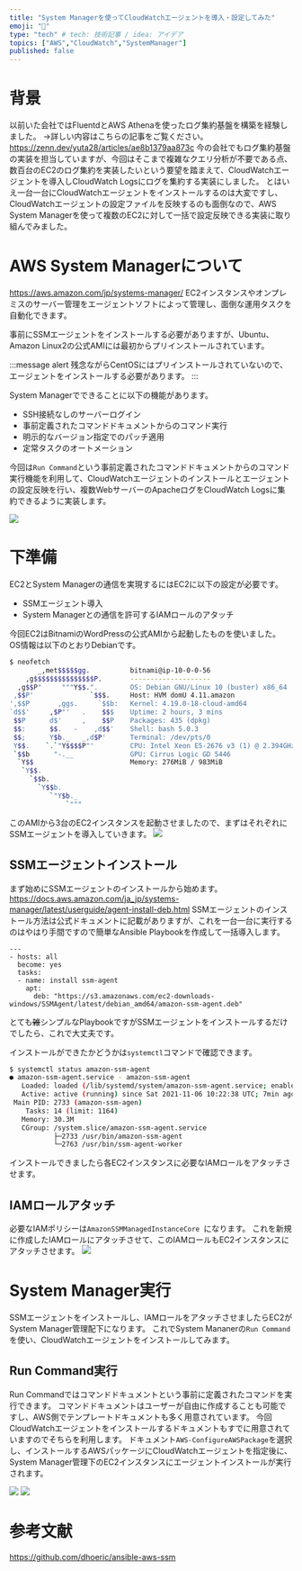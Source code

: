 ```yaml
---
title: "System Managerを使ってCloudWatchエージェントを導入・設定してみた"
emoji: "🐁"
type: "tech" # tech: 技術記事 / idea: アイデア
topics: ["AWS","CloudWatch","SystemManager"]
published: false
---
```


# 背景
以前いた会社ではFluentdとAWS Athenaを使ったログ集約基盤を構築を経験しました。
→詳しい内容はこちらの記事をご覧ください。
https://zenn.dev/yuta28/articles/ae8b1379aa873c
今の会社でもログ集約基盤の実装を担当していますが、今回はそこまで複雑なクエリ分析が不要である点、数百台のEC2のログ集約を実装したいという要望を踏まえて、CloudWatchエージェントを導入しCloudWatch Logsにログを集約する実装にしました。
とはいえ一台一台にCloudWatchエージェントをインストールするのは大変ですし、CloudWatchエージェントの設定ファイルを反映するのも面倒なので、AWS System Managerを使って複数のEC2に対して一括で設定反映できる実装に取り組んでみました。

# AWS System Managerについて
https://aws.amazon.com/jp/systems-manager/
EC2インスタンスやオンプレミスのサーバー管理をエージェントソフトによって管理し、面倒な運用タスクを自動化できます。

事前にSSMエージェントをインストールする必要がありますが、Ubuntu、Amazon Linux2の公式AMIには最初からプリインストールされています。

:::message alert
残念ながらCentOSにはプリインストールされていないので、エージェントをインストールする必要があります。
:::

System Managerでできることに以下の機能があります。

- SSH接続なしのサーバーログイン
- 事前定義されたコマンドドキュメントからのコマンド実行
- 明示的なバージョン指定でのパッチ適用
- 定常タスクのオートメーション

今回は`Run Command`という事前定義されたコマンドドキュメントからのコマンド実行機能を利用して、CloudWatchエージェントのインストールとエージェントの設定反映を行い、複数WebサーバーのApacheログをCloudWatch Logsに集約できるように実装します。

![](/images/ssm-cloudwatch/image1.png)

# 下準備
EC2とSystem Managerの通信を実現するにはEC2に以下の設定が必要です。

- SSMエージェント導入
- System Managerとの通信を許可するIAMロールのアタッチ

今回EC2はBitnamiのWordPressの公式AMIから起動したものを使いました。
OS情報は以下のとおりDebianです。

```bash
$ neofetch
       _,met$$$$$gg.          bitnami@ip-10-0-0-56
    ,g$$$$$$$$$$$$$$$P.       --------------------
  ,g$$P"     """Y$$.".        OS: Debian GNU/Linux 10 (buster) x86_64
 ,$$P'              `$$$.     Host: HVM domU 4.11.amazon
',$$P       ,ggs.     `$$b:   Kernel: 4.19.0-18-cloud-amd64
`d$$'     ,$P"'   .    $$$    Uptime: 2 hours, 3 mins
 $$P      d$'     ,    $$P    Packages: 435 (dpkg)
 $$:      $$.   -    ,d$$'    Shell: bash 5.0.3
 $$;      Y$b._   _,d$P'      Terminal: /dev/pts/0
 Y$$.    `.`"Y$$$$P"'         CPU: Intel Xeon E5-2676 v3 (1) @ 2.394GHz
 `$$b      "-.__              GPU: Cirrus Logic GD 5446
  `Y$$                        Memory: 276MiB / 983MiB
   `Y$$.
     `$$b.
       `Y$$b.
          `"Y$b._
              `"""

```

このAMIから3台のEC2インスタンスを起動させましたので、まずはそれぞれにSSMエージェントを導入していきます。
![](/images/ssm-cloudwatch/image2.png)

## SSMエージェントインストール
まず始めにSSMエージェントのインストールから始めます。
https://docs.aws.amazon.com/ja_jp/systems-manager/latest/userguide/agent-install-deb.html
SSMエージェントのインストール方法は公式ドキュメントに記載がありますが、これを一台一台に実行するのはやはり手間ですので簡単なAnsible Playbookを作成して一括導入します。

```yml:SSMエージェントインストールPlaybook
---
- hosts: all
  become: yes
  tasks:
  - name: install ssm-agent
    apt:
      deb: "https://s3.amazonaws.com/ec2-downloads-windows/SSMAgent/latest/debian_amd64/amazon-ssm-agent.deb"
```

とても~~雑~~シンプルなPlaybookですがSSMエージェントをインストールするだけでしたら、これで大丈夫です。

インストールができたかどうかは`systemctl`コマンドで確認できます。

```bash
$ systemctl status amazon-ssm-agent
● amazon-ssm-agent.service - amazon-ssm-agent
   Loaded: loaded (/lib/systemd/system/amazon-ssm-agent.service; enabled; vendor preset: enabled)
   Active: active (running) since Sat 2021-11-06 10:22:38 UTC; 7min ago
 Main PID: 2733 (amazon-ssm-agen)
    Tasks: 14 (limit: 1164)
   Memory: 30.3M
   CGroup: /system.slice/amazon-ssm-agent.service
           ├─2733 /usr/bin/amazon-ssm-agent
           └─2763 /usr/bin/ssm-agent-worker
```

インストールできましたら各EC2インスタンスに必要なIAMロールをアタッチさせます。
## IAMロールアタッチ
必要なIAMポリシーは`AmazonSSMManagedInstanceCore `になります。
これを新規に作成したIAMロールにアタッチさせて、このIAMロールもEC2インスタンスにアタッチさせます。
![](/images/ssm-cloudwatch/image3.png)

# System Manager実行
SSMエージェントをインストールし、IAMロールをアタッチさせましたらEC2がSystem Manager管理配下になります。
これでSystem Mananerの`Run Command`を使い、CloudWatchエージェントをインストールしてみます。
## Run Command実行
Run Commandではコマンドドキュメントという事前に定義されたコマンドを実行できます。
コマンドドキュメントはユーザーが自由に作成することも可能ですし、AWS側でテンプレートドキュメントも多く用意されています。
今回CloudWatchエージェントをインストールするドキュメントもすでに用意されていますのでそちらを利用します。
ドキュメント`AWS-ConfigureAWSPackage`を選択し、インストールするAWSパッケージにCloudWatchエージェントを指定後に、System Manager管理下のEC2インスタンスにエージェントインストールが実行されます。

![](/images/ssm-cloudwatch/image4.png)
![](/images/ssm-cloudwatch/image5.png)

# 参考文献
https://github.com/dhoeric/ansible-aws-ssm
